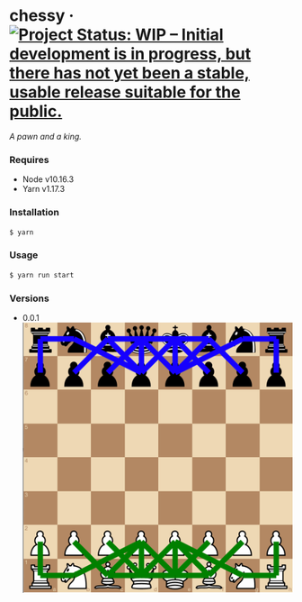 # chessy &middot; [![Project Status: WIP – Initial development is in progress, but there has not yet been a stable, usable release suitable for the public.](https://www.repostatus.org/badges/latest/wip.svg)](https://www.repostatus.org/#wip)
*A pawn and a king.*

### Requires
- Node v10.16.3
- Yarn v1.17.3

### Installation
```sh
$ yarn
```

### Usage
```sh
$ yarn run start
```

### Versions
- 0.0.1
![Version 0.0.1](https://github.com/lropero/chessy/blob/master/thumbnails/chessy-0.0.1.gif)
